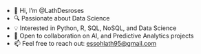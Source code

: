 - 👋 Hi, I’m @LathDesroses
- 🔍 Passionate about Data Science
- 💡 Interested in Python, R, SQL, NoSQL, and Data Science 
- 🤝 Open to collaboration on AI, and Predictive Analytics projects
- 📫 Feel free to reach out: essohlath95@gmail.com
